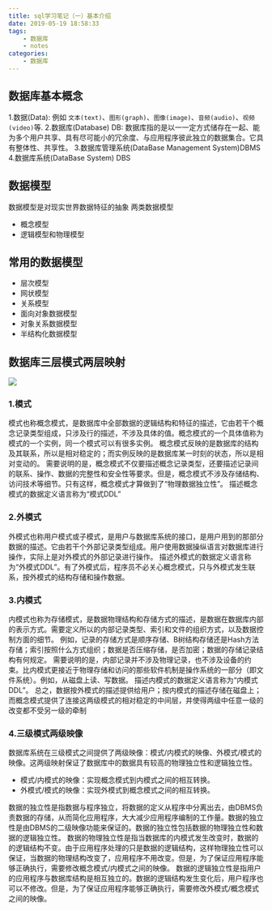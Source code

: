 ```yaml
---
title: sql学习笔记（一）基本介绍
date: 2019-05-19 18:58:33
tags:
    - 数据库
    - notes
categories:
    - 数据库
---
```

## 数据库基本概念
1.数据(Data): 例如 `文本(text)`、`图形(graph)`、`图像(image)`、`音频(audio)`、`视频(video)`等.
2.数据库(Database) DB: 数据库指的是以一一定方式储存在一起、能为多个用户共享、具有尽可能小的冗余度、与应用程序彼此独立的数据集合。它具有整体性、共享性。
3.数据库管理系统(DataBase Management System)DBMS
4.数据库系统(DataBase System) DBS
## 数据模型
数据模型是对现实世界数据特征的抽象
两类数据模型
- 概念模型
- 逻辑模型和物理模型

## 常用的数据模型
- 层次模型
- 网状模型
- 关系模型
- 面向对象数据模型
- 对象关系数据模型
- 半结构化数据模型

## 数据库三层模式两层映射
![](https://i.loli.net/2019/05/19/5ce13e959a10359924.png)
### 1.模式
模式也称概念模式，是数据库中全部数据的逻辑结构和特征的描述，它由若干个概念记录类型组成，只涉及行的描述，不涉及具体的值。概念模式的一个具体值称为模式的一个实例，同一个模式可以有很多实例。
概念模式反映的是数据库的结构及其联系，所以是相对稳定的；而实例反映的是数据库某一时刻的状态，所以是相对变动的。
需要说明的是，概念模式不仅要描述概念记录类型，还要描述记录间的联系、操作、数据的完整性和安全性等要求。但是，概念模式不涉及存储结构、访问技术等细节。只有这样，概念模式才算做到了“物理数据独立性”。
描述概念模式的数据定义语言称为“模式DDL”
### 2.外模式
外模式也称用户模式或子模式，是用户与数据库系统的接口，是用户用到的那部分数据的描述。它由若干个外部记录类型组成。用户使用数据操纵语言对数据库进行操作，实际上是对外模式的外部记录进行操作。
描述外模式的数据定义语言称为“外模式DDL”。有了外模式后，程序员不必关心概念模式，只与外模式发生联系，按外模式的结构存储和操作数据。
### 3.内模式
内模式也称为存储模式，是数据物理结构和存储方式的描述，是数据在数据库内部的表示方式。需要定义所以的内部记录类型、索引和文件的组织方式，以及数据控制方面的细节。
例如，记录的存储方式是顺序存储、B树结构存储还是Hash方法存储；索引按照什么方式组织；数据是否压缩存储，是否加密；数据的存储记录结构有何规定。
需要说明的是，内部记录并不涉及物理记录，也不涉及设备的约束。比内模式更接近于物理存储和访问的那些软件机制是操作系统的一部分（即文件系统）。例如，从磁盘上读、写数据。
描述内模式的数据定义语言称为“内模式DDL”。
总之，数据按外模式的描述提供给用户；按内模式的描述存储在磁盘上；而概念模式提供了连接这两级模式的相对稳定的中间层，并使得两级中任意一级的改变都不受另一级的牵制
### 4.三级模式两级映像
数据库系统在三级模式之间提供了两级映像：模式/内模式的映像、外模式/模式的映像。这两级映射保证了数据库中的数据具有较高的物理独立性和逻辑独立性。

- 模式/内模式的映像：实现概念模式到内模式之间的相互转换。
- 外模式/模式的映像：实现外模式到概念模式之间的相互转换。

数据的独立性是指数据与程序独立，将数据的定义从程序中分离出去，由DBMS负责数据的存储，从而简化应用程序，大大减少应用程序编制的工作量。数据的独立性是由DBMS的二级映像功能来保证的。数据的独立性包括数据的物理独立性和数据的逻辑独立性。
数据的物理独立性是指当数据库的内模式发生改变时，数据的的逻辑结构不变。由于应用程序处理的只是数据的逻辑结构，这样物理独立性可以保证，当数据的物理结构改变了，应用程序不用改变。但是，为了保证应用程序能够正确执行，需要修改概念模式/内模式之间的映像。
数据的逻辑独立性是指用户的应用程序与数据库结构是相互独立的。数据的逻辑结构发生变化后，用户程序也可以不修改。但是，为了保证应用程序能够正确执行，需要修改外模式/概念模式之间的映像。

